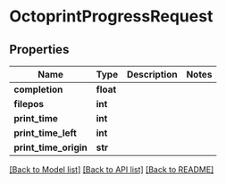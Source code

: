 # OctoprintProgressRequest


## Properties
Name | Type | Description | Notes
------------ | ------------- | ------------- | -------------
**completion** | **float** |  | 
**filepos** | **int** |  | 
**print_time** | **int** |  | 
**print_time_left** | **int** |  | 
**print_time_origin** | **str** |  | 

[[Back to Model list]](../README.md#documentation-for-models) [[Back to API list]](../README.md#documentation-for-api-endpoints) [[Back to README]](../README.md)


